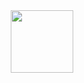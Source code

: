 <div id="header" align="center">
  <img src="[https://media3.giphy.com/media/v1.Y2lkPTc5MGI3NjExYzFsMjBjYnFicGx6MzBoYmtxM2V2cjI3bmo3cWNyanBycWtjb21ybiZlcD12MV9pbnRlcm5hbF9naWZfYnlfaWQmY3Q9Zw/jAe22Ec5iICCk/giphy.webp](https://media1.tenor.com/m/vMS8fFQR0OAAAAAd/anime-computer.gif)" width="100"/>
</div>
